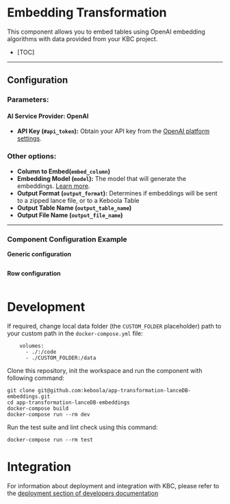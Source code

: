 # Embedding Transformation

This component allows you to embed tables using OpenAI embedding algorithms with data provided from your KBC project.

- [TOC]

---

## Configuration

### Parameters:

#### AI Service Provider: OpenAI

- **API Key (`#api_token`):** Obtain your API key from the [OpenAI platform settings](https://platform.openai.com/account/api-keys).

### Other options:
- **Column to Embed(`embed_column`)** 
- **Embedding Model (`model`):** The model that will generate the embeddings. [Learn more](https://platform.openai.com/docs/models/embeddings).
- **Output Format (`output_format`):** Determines if embeddings will be sent to a zipped lance file, or to a Keboola Table
- **Output Table Name (`output_table_name`)**
- **Output File Name (`output_file_name`)**


---

### Component Configuration Example

**Generic configuration**

```json

```

**Row configuration**

```json

```


# Development

If required, change local data folder (the `CUSTOM_FOLDER` placeholder) path to your custom path in
the `docker-compose.yml` file:

~~~~~~~~~~~~~~~~~~~~~~~~~~~~~~~~~~~~~~~~~~~~~~~~~~~~~~~~~~~~~~~~~~~~~~~~~~~~~~~~
    volumes:
      - ./:/code
      - ./CUSTOM_FOLDER:/data
~~~~~~~~~~~~~~~~~~~~~~~~~~~~~~~~~~~~~~~~~~~~~~~~~~~~~~~~~~~~~~~~~~~~~~~~~~~~~~~~

Clone this repository, init the workspace and run the component with following command:

~~~~~~~~~~~~~~~~~~~~~~~~~~~~~~~~~~~~~~~~~~~~~~~~~~~~~~~~~~~~~~~~~~~~~~~~~~~~~~~~
git clone git@github.com:keboola/app-transformation-lanceDB-embeddings.git
cd app-transformation-lanceDB-embeddings
docker-compose build
docker-compose run --rm dev
~~~~~~~~~~~~~~~~~~~~~~~~~~~~~~~~~~~~~~~~~~~~~~~~~~~~~~~~~~~~~~~~~~~~~~~~~~~~~~~~

Run the test suite and lint check using this command:

~~~~~~~~~~~~~~~~~~~~~~~~~~~~~~~~~~~~~~~~~~~~~~~~~~~~~~~~~~~~~~~~~~~~~~~~~~~~~~~~
docker-compose run --rm test
~~~~~~~~~~~~~~~~~~~~~~~~~~~~~~~~~~~~~~~~~~~~~~~~~~~~~~~~~~~~~~~~~~~~~~~~~~~~~~~~

Integration
===========

For information about deployment and integration with KBC, please refer to the
[deployment section of developers documentation](https://developers.keboola.com/extend/component/deployment/)
